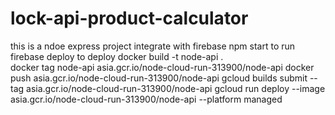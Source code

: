 # lock-api-product-calculator

this is a ndoe express project integrate with firebase
npm start to run
firebase deploy to deploy
docker build -t node-api .       
docker tag node-api asia.gcr.io/node-cloud-run-313900/node-api
docker push asia.gcr.io/node-cloud-run-313900/node-api
gcloud builds submit --tag asia.gcr.io/node-cloud-run-313900/node-api
gcloud run deploy --image asia.gcr.io/node-cloud-run-313900/node-api --platform managed

